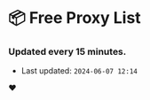 # :package: Free Proxy List
### Updated every 15 minutes.

- Last updated: `2024-06-07 12:14`

:heart:
